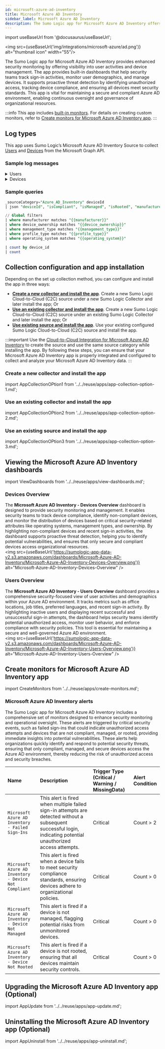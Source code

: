 ```yaml
---
id: microsoft-azure-ad-inventory
title: Microsoft Azure AD Inventory
sidebar_label: Microsoft Azure AD Inventory
description: The Sumo Logic app for Microsoft Azure AD Inventory offers enhanced security monitoring by offering visibility into user activities and device management.
---
```


import useBaseUrl from '@docusaurus/useBaseUrl';

<img src={useBaseUrl('img/integrations/microsoft-azure/ad.png')} alt="thumbnail icon" width="55"/>

The Sumo Logic app for Microsoft Azure AD Inventory provides enhanced security monitoring by offering visibility into user activities and device management. The app provides built-in dashboards that help security teams track sign-in activities, monitor user demographics, and manage devices. It supports proactive threat detection by identifying unauthorized access, tracking device compliance, and ensuring all devices meet security standards. This app is vital for maintaining a secure and compliant Azure AD environment, enabling continuous oversight and governance of organizational resources.

:::info
This app includes [built-in monitors](#microsoft-azure-ad-inventory-alerts). For details on creating custom monitors, refer to [Create monitors for Microsoft Azure AD Inventory app](#create-monitors-for-microsoft-azure-ad-inventory-app).
:::

## Log types

This app uses Sumo Logic’s Microsoft Azure AD Inventory Source to collect [Users](https://learn.microsoft.com/en-us/graph/api/user-list?view=graph-rest-1.0&tabs=http) and [Devices](https://learn.microsoft.com/en-us/graph/api/resources/device?view=graph-rest-1.0) from the Microsoft Graph API.

### Sample log messages

<details>
<summary>Users</summary>

```json
{
  "businessPhones": [
    "800-555-0101"
  ],
  "displayName": "Ava",
  "givenName": "Ava",
  "jobTitle": "Financial Analyst",
  "mail": "Ava.abss@finserve.com",
  "mobilePhone": "111-222-3333",
  "officeLocation": "USA TX Dallas 234567",
  "preferredLanguage": "English",
  "surname": "abss",
  "userPrincipalName": "Ava.abss@finserve.com",
  "id": "d2c19c55-6f30-40c6-a5f7-bb345c1293c4",
  "signInActivity": {
    "lastSignInDateTime": "2024-08-27T16:11:35Z",
    "lastSignInRequestId": "cb56ef78-b78c-44aa-9123-e12d456789bc",
    "lastNonInteractiveSignInDateTime": "2024-08-26T09:21:47Z",
    "lastNonInteractiveSignInRequestId": "de78fg90-bc12-56de-7890-ij45kl678901",
    "lastSuccessfulSignInDateTime": "2024-08-27T16:11:35Z",
    "lastSuccessfulSignInRequestId": "cb56ef78-b78c-44aa-9123-e12d456789bc"
  }
}
```
</details>

<details>
<summary>Devices</summary>

```json
{
  "id": "3344aabb-ccdd-eeff-8899-1234567890ab",
  "deletedDateTime": null,
  "accountEnabled": true,
  "approximateLastSignInDateTime": "2024-08-28T17:45:00Z",
  "complianceExpirationDateTime": null,
  "createdDateTime": "2024-08-27T19:30:00Z",
  "deviceCategory": null,
  "deviceId": "qwerty12-3456-7890-abcd-efghijklmnop",
  "deviceMetadata": null,
  "deviceOwnership": "company",
  "deviceVersion": 4,
  "displayName": "Yealink-T58A",
  "domainName": null,
  "enrollmentProfileName": "Office Phone",
  "enrollmentType": "windowsBulkAzureDomainJoin",
  "externalSourceName": null,
  "isCompliant": true,
  "isManaged": true,
  "isRooted": false,
  "managementType": "eas",
  "manufacturer": "Yealink",
  "mdmAppId": "11223344-5566-7788-99aa-bbccddeeff00",
  "model": "T58A",
  "onPremisesLastSyncDateTime": null,
  "onPremisesSyncEnabled": null,
  "operatingSystem": "Android",
  "operatingSystemVersion": "10.0",
  "physicalIds": [],
  "profileType": "Printer",
  "registrationDateTime": "2024-08-27T19:30:00Z",
  "sourceType": null,
  "systemLabels": [],
  "trustType": "AzureAD",
  "extensionAttributes": {
    "extensionAttribute1": null,
    "extensionAttribute2": null,
    "extensionAttribute3": null,
    "extensionAttribute4": null,
    "extensionAttribute5": null,
    "extensionAttribute6": null,
    "extensionAttribute7": null,
    "extensionAttribute8": null,
    "extensionAttribute9": null,
    "extensionAttribute10": null,
    "extensionAttribute11": null,
    "extensionAttribute12": null,
    "extensionAttribute13": null,
    "extensionAttribute14": null,
    "extensionAttribute15": null
  },
  "alternativeSecurityIds": [
    {
      "type": 2,
      "identityProvider": null,
      "key": "eWVhbGluay1kZXZpY2Uta2V5"
    }
  ]
}
```
</details>

### Sample queries

```sql title="Total Devices"
_sourceCategory="Azure_AD_Inventory" deviceId
| json "deviceId", "isCompliant", "isManaged", "isRooted", "manufacturer", "deviceOwnership", "managementType", "profileType", "operatingSystem", "enrollmentType", "complianceExpirationDateTime", "deviceCategory", "trustType", "registrationDateTime", "onPremisesSyncEnabled", "onPremisesLastSyncDateTime", "approximateLastSignInDateTime" as device_id, is_compliant, is_managed, is_rooted, manufacturer, device_ownership, management_type, profile_type, operating_system, enrollment_type, compliance_expiration_date_time, device_category, trust_type, registration_date_time, on_premises_sync_enabled, on_premises_last_sync_date_time, approximate_last_sign_in_date_time nodrop

// Global filters
| where manufacturer matches "{{manufacturer}}"
| where device_ownership matches "{{device_ownership}}"
| where management_type matches "{{management_type}}"
| where profile_type matches "{{profile_type}}"
| where operating_system matches "{{operating_system}}"

| count by device_id
| count
```

## Collection configuration and app installation

Depending on the set up collection method, you can configure and install the app in three ways:

- **[Create a new collector and install the app](#create-a-new-collector-and-install-the-app)**. Create a new Sumo Logic Cloud-to-Cloud (C2C) source under a new Sumo Logic Collector and later install the app; Or
- **[Use an existing collector and install the app](#use-an-existing-collector-and-install-the-app)**. Create a new Sumo Logic Cloud-to-Cloud (C2C) source under an existing Sumo Logic Collector and later install the app; Or
- **[Use existing source and install the app](#use-existing-source-and-install-the-app)**. Use your existing configured Sumo Logic Cloud-to-Cloud (C2C) source and install the app.

:::important
Use the [Cloud-to-Cloud Integration for Microsoft Azure AD Inventory](/docs/send-data/hosted-collectors/cloud-to-cloud-integration-framework/microsoft-azure-ad-inventory-source) to create the source and use the same source category while installing the app. By following these steps, you can ensure that your Microsoft Azure AD Inventory app is properly integrated and configured to collect and analyze your Microsoft Azure AD Inventory data.
:::

### Create a new collector and install the app

import AppCollectionOPtion1 from '../../reuse/apps/app-collection-option-1.md';

<AppCollectionOPtion1/>

### Use an existing collector and install the app

import AppCollectionOPtion2 from '../../reuse/apps/app-collection-option-2.md';

<AppCollectionOPtion2/>

### Use an existing source and install the app

import AppCollectionOPtion3 from '../../reuse/apps/app-collection-option-3.md';

<AppCollectionOPtion3/>

## Viewing the Microsoft Azure AD Inventory dashboards

import ViewDashboards from '../../reuse/apps/view-dashboards.md';

<ViewDashboards/>

### Devices Overview

The **Microsoft Azure AD Inventory - Devices Overview** dashboard is designed to provide security monitoring and management. It enables security teams to track device compliance, identify non-compliant devices, and monitor the distribution of devices based on critical security-related attributes like operating systems, management types, and ownership. By highlighting non-compliant devices and recent sign-in activities, the dashboard supports proactive threat detection, helping you to identify potential vulnerabilities, and ensures that only secure and compliant devices access organizational resources.<br/> <img src={useBaseUrl('https://sumologic-app-data-v2.s3.amazonaws.com/dashboards/Microsoft-Azure-AD-Inventory/Microsoft-Azure-AD-Inventory-Devices-Overview.png')} alt="Microsoft-Azure-AD-Inventory-Devices-Overview" />

### Users Overview

The **Microsoft Azure AD Inventory - Users Overview** dashboard provides a comprehensive security-focused view of user activities and demographics within your Azure AD environment. It tracks metrics such as office locations, job titles, preferred languages, and recent sign-in activity. By highlighting inactive users and displaying recent successful and unsuccessful sign-in attempts, the dashboard helps security teams identify potential unauthorized access, monitor user behavior, and enforce compliance with security policies. This tool is essential for maintaining a secure and well-governed Azure AD environment. <br/> <img src={useBaseUrl('https://sumologic-app-data-v2.s3.amazonaws.com/dashboards/Microsoft-Azure-AD-Inventory/Microsoft-Azure-AD-Inventory-Users-Overview.png')} alt="Microsoft-Azure-AD-Inventory-Users-Overview" />

## Create monitors for Microsoft Azure AD Inventory app

import CreateMonitors from '../../reuse/apps/create-monitors.md';

<CreateMonitors/>

### Microsoft Azure AD Inventory alerts

The Sumo Logic app for Microsoft Azure AD Inventory includes a comprehensive set of monitors designed to enhance security monitoring and operational oversight. These alerts are triggered by critical security events, such as failed sign-ins that could indicate unauthorized access attempts and devices that are not compliant, managed, or rooted, providing immediate insights into potential vulnerabilities. These alerts help organizations quickly identify and respond to potential security threats, ensuring that only compliant, managed, and secure devices access the Azure AD environment, thereby reducing the risk of unauthorized access and security breaches.

| Name | Description | Trigger Type (Critical / Warning / MissingData) | Alert Condition | 
|:--|:--|:--|:--|
| `Microsoft Azure AD Inventory - Failed Sign-Ins` | This alert is fired when multiple failed sign-in attempts are detected without a subsequent successful login, indicating potential unauthorized access attempts. | Critical | Count > 2 |
| `Microsoft Azure AD Inventory - Device Not Compliant` | This alert is fired when a device fails to meet security compliance standards, ensuring devices adhere to organizational policies. | Critical | Count > 0 | 
| `Microsoft Azure AD Inventory - Device Not Managed` | This alert is fired if a device is not managed, flagging potential risks from unmonitored devices.|Critical | Count > 0 | 
| `Microsoft Azure AD Inventory - Device Not Rooted` | This alert is fired if a device is not rooted, ensuring that all devices maintain security controls. | Critical | Count > 0 | 

## Upgrading the Microsoft Azure AD Inventory app (Optional)

import AppUpdate from '../../reuse/apps/app-update.md';

<AppUpdate/>

## Uninstalling the Microsoft Azure AD Inventory app (Optional)

import AppUninstall from '../../reuse/apps/app-uninstall.md';

<AppUninstall/>
